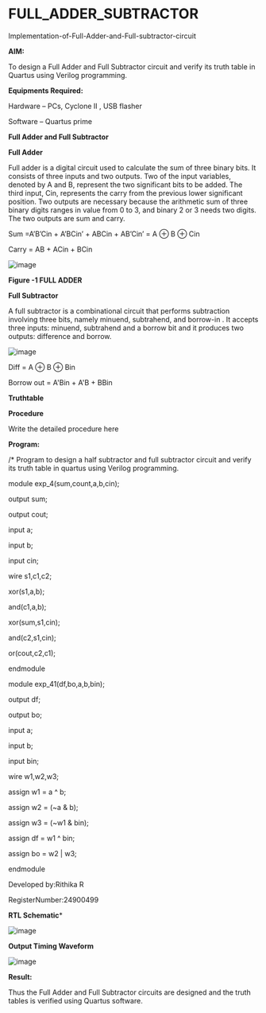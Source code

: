 # FULL_ADDER_SUBTRACTOR

Implementation-of-Full-Adder-and-Full-subtractor-circuit

**AIM:**

To design a Full Adder and Full Subtractor circuit and verify its truth table in Quartus using Verilog programming.

**Equipments Required:**

Hardware – PCs, Cyclone II , USB flasher

Software – Quartus prime

**Full Adder and Full Subtractor**

**Full Adder**

Full adder is a digital circuit used to calculate the sum of three binary bits. It consists of three inputs and two outputs. Two of the input variables, denoted by A and B, represent the two significant bits to be added. The third input, Cin, represents the carry from the previous lower significant position. Two outputs are necessary because the arithmetic sum of three binary digits ranges in value from 0 to 3, and binary 2 or 3 needs two digits. The two outputs are sum and carry.

Sum =A’B’Cin + A’BCin’ + ABCin + AB’Cin’ = A ⊕ B ⊕ Cin 

Carry = AB + ACin + BCin

![image](https://github.com/naavaneetha/FULL_ADDER_SUBTRACTOR/assets/154305477/0f30ba51-5ffb-4198-845f-18e054f675e7)

**Figure -1 FULL ADDER**

**Full Subtractor**

A full subtractor is a combinational circuit that performs subtraction involving three bits, namely minuend, subtrahend, and borrow-in . It accepts three inputs: minuend, subtrahend and a borrow bit and it produces two outputs: difference and borrow.

![image](https://github.com/naavaneetha/FULL_ADDER_SUBTRACTOR/assets/154305477/02b24f51-ab51-4304-9ad6-7b81ffc1ead5)

Diff = A ⊕ B ⊕ Bin 

Borrow out = A'Bin + A'B + BBin

**Truthtable**

**Procedure**

Write the detailed procedure here

**Program:**

/* Program to design a half subtractor and full subtractor circuit and verify its truth table in quartus using Verilog programming. 

module exp_4(sum,count,a,b,cin);

output sum;

output cout;

input a;

input b;

input cin;

wire s1,c1,c2;

xor(s1,a,b);

and(c1,a,b);

xor(sum,s1,cin);

and(c2,s1,cin);

or(cout,c2,c1);

endmodule

module exp_41(df,bo,a,b,bin);

output df;

output bo;

input a;

input b;

input bin;

wire w1,w2,w3;

assign w1 = a ^ b;

assign w2 = (~a & b);

assign w3 = (~w1 & bin);

assign df = w1 ^ bin;

assign bo = w2 | w3;

endmodule

Developed by:Rithika R


RegisterNumber:24900499


**RTL Schematic***

![image](https://github.com/user-attachments/assets/c236056e-df37-4f16-b503-522b2e602991)


**Output Timing Waveform**

![image](https://github.com/user-attachments/assets/3db67a3d-295d-463f-9132-f97c57282bd4)


**Result:**

Thus the Full Adder and Full Subtractor circuits are designed and the truth tables is verified using Quartus software.



